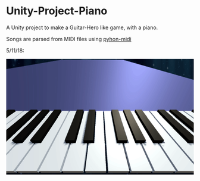 # Unity-Project-Piano

A Unity project to make a Guitar-Hero like game, with a piano.

Songs are parsed from MIDI files using [pyhon-midi](https://github.com/vishnubob/python-midi)

5/11/18:

![](Images/latest.gif)

